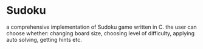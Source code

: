 # Sudoku
a comprehensive implementation of  Sudoku game written in C.
the user can choose whether: changing board size, choosing level of difficulty, applying auto solving, getting hints etc.
